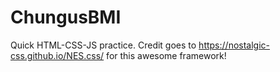 # ChungusBMI
Quick HTML-CSS-JS practice.
Credit goes to https://nostalgic-css.github.io/NES.css/ for this awesome framework! 
